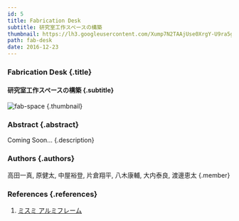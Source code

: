 ```yaml
---
id: 5
title: Fabrication Desk
subtitle: 研究室工作スペースの構築
thumbnail: https://lh3.googleusercontent.com/Xump7N2TAAjUse0XrgY-U9ra5g0obH_x_-NLuyZtD1bVcN_30DFGsfKSGVDvmTglQ1CGQbnD7phwMs1uvmHis2Gr2oUoPEyZmfjeJDZCDoc4E5P7_uGoeGcevXVEbVZqrhQLl4HMlnI7To7ZxXm205rsYe69qs5ew15-QCSnAJdkDiHPTXJU-N9XmDv-sL4sTW5s1vz8nR6WkBZ9atm7f8FOCUIf1qS6ekpHSuGSYmY0UXJvyVn1h32wSrv0HR-et4DdgRSpK_6PHQWcUOeGyi3HOF7NI3YccV_DVAsKARyRqVY5ljJ0hgYzTDgor4dKzEF8HMzE9q1UBgg5jSxMsJk8fEEajMrvdNHARq_cv4qwNVDaQiLDbgV83RKe6AjYx5ER685cCO_DX8IXVzZUGD-tJ1vM9hJdGkKKGr5W5EJ4x2xYpYTcYoUma3FES1GXMO0DZnsBKnWpjBe8_740jxqkoxGBnhEEWe6PW_b01fH1sSDphzK9rMXEgjccf0YcYKvZP5gtxrBBRTuZ_Cm7bgZcTlAV-GSG9n5KAAh0i9uGb2hDy9qj0C0g1kYzUoozxJU0QAZgniJcWsOWk05xkW7M1WgBZOXCtvA75sPM=w1024-h768-rw
path: fab-desk
date: 2016-12-23
---
```


### Fabrication Desk {.title}

#### 研究室工作スペースの構築 {.subtitle}

![fab-space](https://lh3.googleusercontent.com/X0ksmX9Gn8dEMn0Y1-GojWJSM1mcf94VzhmSdS6yrfaveyc0yULwvlNcLhD_k_q9wWxGWeA-l8xslfbo98zkSeA94VKKDzQravUl35Ge8lkHusHw5MBXl6AnYHFJ7lmAw7tPz87QaUivqmtDQ7sFU6cxXlvD3ePNO1Vejh0sqpHvdOETRc9RWsWwKEw_KmiBke6ZCyAKukUSqeGdhTNuxgFC7WQ-q8WUQJIZ3cptI6rbsjOlorYExb2qTXZeDHNRS4z4PplQNev9zHuYcamD04NSrY3Pbbz5JCDTSMZ1Wofbv7RuXzRWeKMk40CwSBkCUT7CSEKTUQawRUiB2W9guh2PEyUwj403nG6D8GlWsqBMuOjHWBx3ntlQeM06IQPPp0zViIK4nMX_0Xd3yg0jAHDw90mXv7h7HVaA9hfiTdGjx1MjbHtGMTKaiD8iqpLXWeNIpMauaKsrYt7phjkJr_Bfa--qJUGBwKSLzJxT9LPlWPkMPD9r5KjBK8_UhMMIyiLsZ3VGKmpxWwDUqs_g1mIK0rPohg7HBtPVSvn3axgBB7ywXUlNS9ywtV5CGA4b9nPNF9sVoKOQuyr2VrYhMlTVPd0QlqJuil_OYfpX=w1920-h1080-rw "fab-space") {.thumbnail}

### Abstract {.abstract}

Coming Soon... {.description}

### Authors {.authors}

高田一真, 原健太, 中屋裕登, 片倉翔平, 八木康輔, 大内泰良, 渡邊恵太 {.member}

### References {.references}

1. [ミスミ アルミフレーム](https://jp.misumi-ec.com/vona2/mech/M1500000000/M1501000000/M1501010000/)
